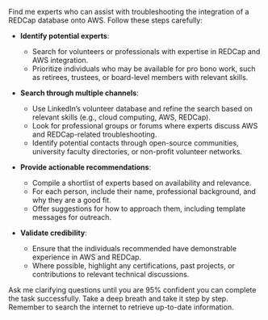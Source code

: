 Find me experts who can assist with troubleshooting the integration of a REDCap database onto AWS. Follow these steps carefully:

- **Identify potential experts**:
  - Search for volunteers or professionals with expertise in REDCap and AWS integration.
  - Prioritize individuals who may be available for pro bono work, such as retirees, trustees, or board-level members with relevant skills.

- **Search through multiple channels**:
  - Use LinkedIn’s volunteer database and refine the search based on relevant skills (e.g., cloud computing, AWS, REDCap).
  - Look for professional groups or forums where experts discuss AWS and REDCap-related troubleshooting.
  - Identify potential contacts through open-source communities, university faculty directories, or non-profit volunteer networks.

- **Provide actionable recommendations**:
  - Compile a shortlist of experts based on availability and relevance.
  - For each person, include their name, professional background, and why they are a good fit.
  - Offer suggestions for how to approach them, including template messages for outreach.

- **Validate credibility**:
  - Ensure that the individuals recommended have demonstrable experience in AWS and REDCap.
  - Where possible, highlight any certifications, past projects, or contributions to relevant technical discussions.

Ask me clarifying questions until you are 95% confident you can complete the task successfully. Take a deep breath and take it step by step. Remember to search the internet to retrieve up-to-date information.